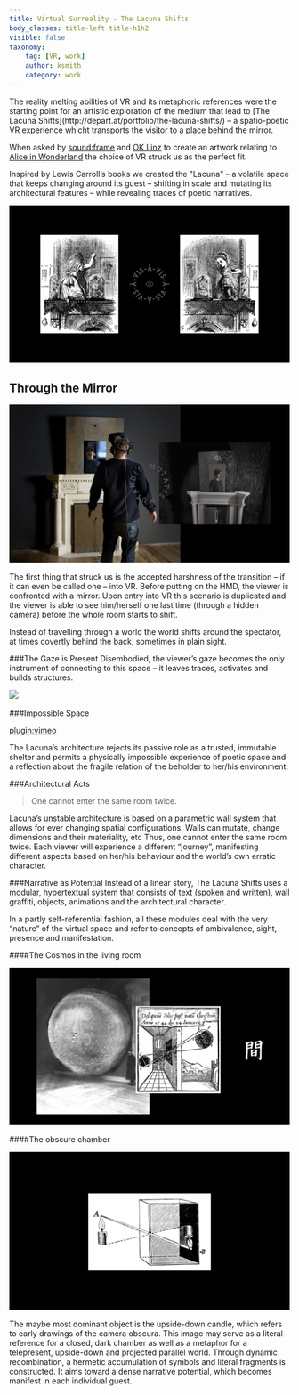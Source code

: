 ```yaml
---
title: Virtual Surreality - The Lacuna Shifts
body_classes: title-left title-h1h2
visible: false
taxonomy:
    tag: [VR, work]
    author: ksmith
    category: work
---
```


<span class="large-p"> 
The reality melting abilities of VR and its metaphoric references were the starting point for an artistic exploration of the medium that lead to [The Lacuna Shifts](http://depart.at/portfolio/the-lacuna-shifts/) – a spatio-poetic VR experience whicht transports the visitor to a place behind the mirror. 
</span>

When asked by [sound:frame](http://soundframe.at) and [OK Linz](http://www.ok-centrum.at/) to create an artwork relating to [Alice in Wonderland](https://en.wikipedia.org/wiki/Alice%27s_Adventures_in_Wonderland) the choice of VR struck us as the perfect fit. 

Inspired by Lewis Carroll’s books we created the "Lacuna" – a volatile space that keeps changing around its guest – shifting in scale and mutating its architectural features – while revealing traces of poetic narratives. 

![](LacunaDigitalRealities.003.jpg)

## Through the Mirror

![](lacuna-entry.jpg)

The first thing that struck us is the accepted harshness of the transition – if it can even be called one – into VR. 
Before putting on the HMD, the viewer is confronted with a mirror.
Upon entry into VR this scenario is duplicated and the viewer is able to see him/herself one last time (through a hidden camera) before the whole room starts to shift.

Instead of travelling through a world the world shifts around the spectator, at times covertly behind the back, sometimes in plain sight.

 

###The Gaze is Present
Disembodied, the viewer’s gaze becomes the only instrument of connecting to this space – it leaves traces, activates and builds structures.

![](_gazer5.gif)

###Impossible Space

[plugin:vimeo](https://vimeo.com/257996402)

The Lacuna’s architecture rejects its passive role as a trusted, immutable shelter and permits a physically impossible experience of poetic space and a reflection about the fragile relation of the beholder to her/his environment.

###Architectural Acts
>One cannot enter the same room twice.

Lacuna’s unstable architecture is based on a parametric wall system that allows for ever changing spatial configurations.
Walls can mutate, change dimensions and their materiality, etc
Thus, one cannot enter the same room twice. Each viewer will experience a different “journey”, manifesting different aspects based on her/his behaviour and the world’s own erratic character.



###Narrative as Potential
Instead of a linear story, The Lacuna Shifts uses a modular, hypertextual system that consists of text (spoken and written), wall graffiti, objects, animations and the architectural character.

In a partly self-referential fashion, all these modules deal with the very “nature” of the virtual space and refer to concepts of ambivalence, sight, presence and manifestation.

####The Cosmos in the living room

![](lacuna-cosmos-at-home.jpg)

####The obscure chamber

![](lacuna-camera-obscura.jpg)

The maybe most dominant object is the upside-down candle, which refers to early drawings of the camera obscura. This image may serve as a literal reference for a closed, dark chamber as well as a metaphor for a telepresent, upside-down and projected parallel world.
Through dynamic recombination, a hermetic accumulation of symbols and literal fragments is constructed. It aims toward a dense narrative potential, which becomes manifest in each individual guest.